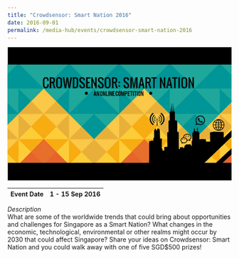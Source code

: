 ```yaml
---
title: "Crowdsensor: Smart Nation 2016"
date: 2016-09-01
permalink: /media-hub/events/crowdsensor-smart-nation-2016
---
```

![Crowdsenor Smart Nation 2016](/images/media-hub/events/till-2020/crowdsensor-smart-nation-2016.png)


| Event Date | **1 - 15 Sep 2016**| 
| -------- | -------- |

*Description*<br>
What are some of the worldwide trends that could bring about opportunities and challenges for Singapore as a Smart Nation? What changes in the economic, technological, environmental or other realms might occur by 2030 that could affect Singapore? Share your ideas on Crowdsensor: Smart Nation and you could walk away with one of five SGD$500 prizes!
